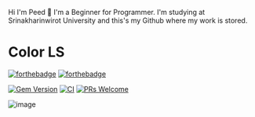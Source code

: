 Hi I'm Peed 👋
  I'm a Beginner for Programmer. I'm studying at Srinakharinwirot University and this's my Github where my work is stored.

# Color LS

[![forthebadge](https://forthebadge.com/images/badges/ages-18.svg)](https://forthebadge.com)
[![forthebadge](http://forthebadge.com/images/badges/Welcom-to-my-github.svg)](http://forthebadge.com)

[![Gem Version](https://badge.fury.io/rb/colorls.svg)](https://badge.fury.io/rb/colorls)
[![CI](https://github.com/athityakumar/colorls/actions/workflows/ruby.yml/badge.svg)](https://github.com/athityakumar/colorls/actions/workflows/ruby.yml)
[![PRs Welcome](https://img.shields.io/badge/PRs-welcome-brightgreen.svg?style=shields)](http://makeapullrequest.com)


 ![image](https://user-images.githubusercontent.com/17109060/32149040-04f3125c-bd25-11e7-8003-66fd29bc18d4.png)



